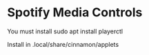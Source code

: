 # Spotify Media Controls

You must install sudo apt install playerctl

Install in .local/share/cinnamon/applets
